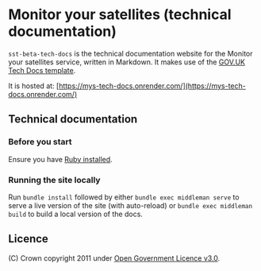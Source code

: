 # Monitor your satellites (technical documentation)
`sst-beta-tech-docs` is the technical documentation website for the Monitor your satellites service, written in Markdown. It makes use of the [GOV.UK Tech Docs template](https://tdt-documentation.london.cloudapps.digital/#technical-documentation-template).

It is hosted at: [https://mys-tech-docs.onrender.com/](https://mys-tech-docs.onrender.com/)

## Technical documentation
### Before you start
Ensure you have [Ruby installed](https://www.ruby-lang.org/en/downloads/).  

### Running the site locally
Run `bundle install` followed by either `bundle exec middleman serve` to serve a live version of the site (with auto-reload) or `bundle exec middleman build` to build a local version of the docs.

## Licence
(C) Crown copyright 2011 under [Open Government Licence v3.0](LICENCE).